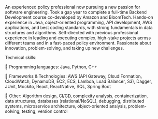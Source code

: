 An experienced policy professional now pursuing a new passion for software engineering. Took a gap year to complete a full-time Backend Development course co-developed by Amazon and BloomTech. Hands-on experience in Java, object-oriented programming, API development, AWS applications, and best coding standards, with strong fundamentals in data structures and algorithms. Self-directed with previous professional experience in leading and executing complex, high-stake projects across different teams and in a fast-paced policy environment. Passionate about innovation, problem-solving, and taking up new challenges.


Technical skills:

📌 Programming languages: Java, Python, C++

📌 Frameworks & Technologies: AWS (API Gateway, Cloud Formation, CloudWatch, DynamoDB, EC2, ECS, Lambda, Load Balancer, S3), Dagger, JUnit, Mockito, React, ReactNative, SQL, Spring Boot

📌 Other: Algorithm design, CI/CD, complexity analysis, containerization, data structures, databases (relational/NoSQL), debugging, distributed systems, microservice architecture, object-oriented analysis, problem-solving, testing, version control
